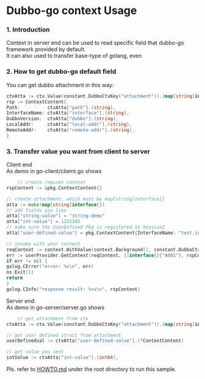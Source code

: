 # Dubbo-go context Usage
### 1. Introduction

Context in server end can be used to read specific field that dubbo-go framework provided by default.\
It can also used to transfer base-type of golang, even

### 2. How to get dubbo-go default field
You can get dubbo attachment in this way:
```go
ctxAtta := ctx.Value(constant.DubboCtxKey("attachment")).(map[string]interface{})
rsp := ContextContent{
Path:          ctxAtta["path"].(string),
InterfaceName: ctxAtta["interface"].(string),
DubboVersion:  ctxAtta["dubbo"].(string),
LocalAddr:     ctxAtta["local-addr"].(string),
RemoteAddr:    ctxAtta["remote-addr"].(string),
}
```

### 3. Transfer value you want from client to server
Client end\
As demo in go-client/cliemt.go shows
```go
    // create requset context
rspContent := &pkg.ContextContent{}

// create attachment, which must be map[string]interface{}
atta := make(map[string]interface{})
// add fields you like
atta["string-value"] = "string-demo"
atta["int-value"] = 1231242
// make sure the UserDefined Pkg is registered to hessian2
atta["user-defined-value"] = pkg.ContextContent{InterfaceName: "test.interface.name"}

// invoke with your context
reqContext := context.WithValue(context.Background(), constant.DubboCtxKey("attachment"), atta)
err := userProvider.GetContext(reqContext, []interface{}{"A001"}, rspContent)
if err != nil {
gxlog.CError("error: %v\n", err)
os.Exit(1)
return
}
gxlog.CInfo("response result: %+v\n", rspContent)
```
Server end:\
As demo in go-server/server.go shows
```go
    // get attachment from ctx
ctxAtta := ctx.Value(constant.DubboCtxKey("attachment")).(map[string]interface{})

// get user defined struct from attachment
userDefinedval := ctxAtta["user-defined-value"].(*ContextContent)

// get value you sent
intValue := ctxAtta["int-value"].(int64),
```

Pls. refer to [HOWTO.md](../HOWTO.md) under the root directory to run this sample.